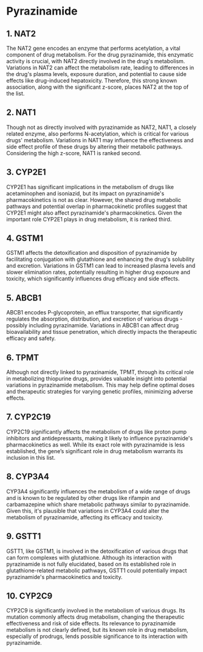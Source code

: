 # Pyrazinamide

## 1. NAT2
The NAT2 gene encodes an enzyme that performs acetylation, a vital component of drug metabolism. For the drug pyrazinamide, this enzymatic activity is crucial, with NAT2 directly involved in the drug's metabolism. Variations in NAT2 can affect the metabolism rate, leading to differences in the drug's plasma levels, exposure duration, and potential to cause side effects like drug-induced hepatoxicity. Therefore, this strong known association, along with the significant z-score, places NAT2 at the top of the list.

## 2. NAT1
Though not as directly involved with pyrazinamide as NAT2, NAT1, a closely related enzyme, also performs N-acetylation, which is critical for various drugs' metabolism. Variations in NAT1 may influence the effectiveness and side effect profile of these drugs by altering their metabolic pathways. Considering the high z-score, NAT1 is ranked second.

## 3. CYP2E1
CYP2E1 has significant implications in the metabolism of drugs like acetaminophen and isoniazid, but its impact on pyrazinamide's pharmacokinetics is not as clear. However, the shared drug metabolic pathways and potential overlap in pharmacokinetic profiles suggest that CYP2E1 might also affect pyrazinamide's pharmacokinetics. Given the important role CYP2E1 plays in drug metabolism, it is ranked third.

## 4. GSTM1
GSTM1 affects the detoxification and disposition of pyrazinamide by facilitating conjugation with glutathione and enhancing the drug's solubility and excretion. Variations in GSTM1 can lead to increased plasma levels and slower elimination rates, potentially resulting in higher drug exposure and toxicity, which significantly influences drug efficacy and side effects.

## 5. ABCB1
ABCB1 encodes P-glycoprotein, an efflux transporter, that significantly regulates the absorption, distribution, and excretion of various drugs - possibly including pyrazinamide. Variations in ABCB1 can affect drug bioavailability and tissue penetration, which directly impacts the therapeutic efficacy and safety.

## 6. TPMT
Although not directly linked to pyrazinamide, TPMT, through its critical role in metabolizing thiopurine drugs, provides valuable insight into potential variations in pyrazinamide metabolism. This may help define optimal doses and therapeutic strategies for varying genetic profiles, minimizing adverse effects.

## 7. CYP2C19
CYP2C19 significantly affects the metabolism of drugs like proton pump inhibitors and antidepressants, making it likely to influence pyrazinamide's pharmacokinetics as well. While its exact role with pyrazinamide is less established, the gene’s significant role in drug metabolism warrants its inclusion in this list.

## 8. CYP3A4
CYP3A4 significantly influences the metabolism of a wide range of drugs and is known to be regulated by other drugs like rifampin and carbamazepine which share metabolic pathways similar to pyrazinamide. Given this, it's plausible that variations in CYP3A4 could alter the metabolism of pyrazinamide, affecting its efficacy and toxicity.

## 9. GSTT1
GSTT1, like GSTM1, is involved in the detoxification of various drugs that can form complexes with glutathione. Although its interaction with pyrazinamide is not fully elucidated, based on its established role in glutathione-related metabolic pathways, GSTT1 could potentially impact pyrazinamide's pharmacokinetics and toxicity.

## 10. CYP2C9
CYP2C9 is significantly involved in the metabolism of various drugs. Its mutation commonly affects drug metabolism, changing the therapeutic effectiveness and risk of side effects. Its relevance to pyrazinamide metabolism is not clearly defined, but its known role in drug metabolism, especially of prodrugs, lends possible significance to its interaction with pyrazinamide.


